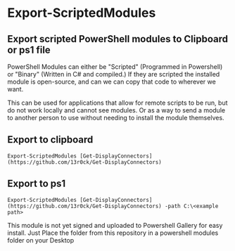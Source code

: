 # Export-ScriptedModules
## Export scripted PowerShell modules to Clipboard or ps1 file

PowerShell Modules can either be "Scripted" (Programmed in Powershell) or "Binary" (Written in C# and compiled.) If they are scripted the installed module is open-source, and can we can copy that code to wherever we want.

This can be used for applications that allow for remote scripts to be run, but do not work locally and cannot see modules. Or as a way to send a module to another person to use without needing to install the module themselves.

## Export to clipboard
`Export-ScriptedModules [Get-DisplayConnectors](https://github.com/13r0ck/Get-DisplayConnectors)`

## Export to ps1
`Export-ScriptedModules [Get-DisplayConnectors](https://github.com/13r0ck/Get-DisplayConnectors) -path C:\<example path>`

This module is not yet signed and uploaded to Powershell Gallery for easy install. Just Place the folder from this repository in a powershell modules folder on your Desktop
